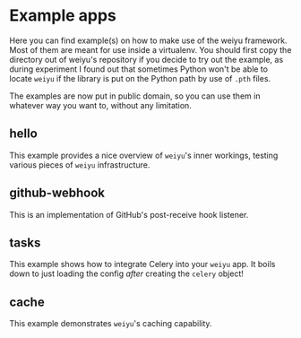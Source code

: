 # Example apps

Here you can find example(s) on how to make use of the weiyu framework.
Most of them are meant for use inside a virtualenv. You should first copy
the directory out of weiyu's repository if you decide to try out the
example, as during experiment I found out that sometimes Python won't be
able to locate ``weiyu`` if the library is put on the Python path by use of
``.pth`` files.

The examples are now put in public domain, so you can use them in whatever
way you want to, without any limitation.


## hello

This example provides a nice overview of ``weiyu``'s inner workings, testing
various pieces of ``weiyu`` infrastructure.


## github-webhook

This is an implementation of GitHub's post-receive hook listener.


## tasks

This example shows how to integrate Celery into your ``weiyu`` app. It boils
down to just loading the config *after* creating the ``celery`` object!


## cache

This example demonstrates ``weiyu``'s caching capability.


<!-- vim:set ai et ts=4 sw=4 sts=4 fenc=utf-8: -->
